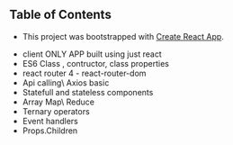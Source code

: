 ## Table of Contents

- This project was bootstrapped with [Create React App](https://github.com/facebookincubator/create-react-app).

* client ONLY APP built using just react
* ES6 Class , contructor, class properties
* react router 4 - react-router-dom
* Api calling\ Axios basic
* Statefull and stateless components
* Array Map\ Reduce
* Ternary operators
* Event handlers
* Props.Children 